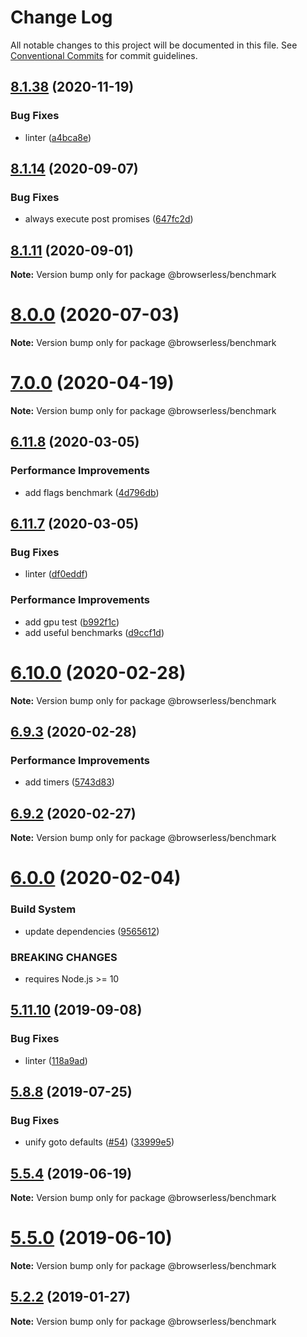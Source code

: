 # Change Log

All notable changes to this project will be documented in this file.
See [Conventional Commits](https://conventionalcommits.org) for commit guidelines.

## [8.1.38](https://github.com/kikobeats/browserless/tree/master/packages/benchmark/compare/v8.1.37...v8.1.38) (2020-11-19)


### Bug Fixes

* linter ([a4bca8e](https://github.com/kikobeats/browserless/tree/master/packages/benchmark/commit/a4bca8e52d4b6c79f6d8f9b56312b16415ac6470))





## [8.1.14](https://github.com/kikobeats/browserless/tree/master/packages/benchmark/compare/v8.1.13...v8.1.14) (2020-09-07)


### Bug Fixes

* always execute post promises ([647fc2d](https://github.com/kikobeats/browserless/tree/master/packages/benchmark/commit/647fc2dd705b97a68006adce4b3c3bdaf9b13042))





## [8.1.11](https://github.com/kikobeats/browserless/tree/master/packages/benchmark/compare/v8.1.10...v8.1.11) (2020-09-01)

**Note:** Version bump only for package @browserless/benchmark





# [8.0.0](https://github.com/kikobeats/browserless/tree/master/packages/benchmark/compare/v7.6.4...v8.0.0) (2020-07-03)

**Note:** Version bump only for package @browserless/benchmark





# [7.0.0](https://github.com/kikobeats/browserless/tree/master/packages/benchmark/compare/v6.14.4...v7.0.0) (2020-04-19)

**Note:** Version bump only for package @browserless/benchmark





## [6.11.8](https://github.com/kikobeats/browserless/tree/master/packages/benchmark/compare/v6.11.7...v6.11.8) (2020-03-05)


### Performance Improvements

* add flags benchmark ([4d796db](https://github.com/kikobeats/browserless/tree/master/packages/benchmark/commit/4d796db11c90c001625497a3bfee2dc51fb50ef3))





## [6.11.7](https://github.com/kikobeats/browserless/tree/master/packages/benchmark/compare/v6.11.6...v6.11.7) (2020-03-05)


### Bug Fixes

* linter ([df0eddf](https://github.com/kikobeats/browserless/tree/master/packages/benchmark/commit/df0eddf223a28d2b900c136c9f223fbbcf58e4f6))


### Performance Improvements

* add gpu test ([b992f1c](https://github.com/kikobeats/browserless/tree/master/packages/benchmark/commit/b992f1c00222939d6d127c7aba524aced380a622))
* add useful benchmarks ([d9ccf1d](https://github.com/kikobeats/browserless/tree/master/packages/benchmark/commit/d9ccf1dcfbb87f481271fb2a2dda3972a3478205))





# [6.10.0](https://github.com/kikobeats/browserless/tree/master/packages/benchmark/compare/v6.9.3...v6.10.0) (2020-02-28)

**Note:** Version bump only for package @browserless/benchmark





## [6.9.3](https://github.com/kikobeats/browserless/tree/master/packages/benchmark/compare/v6.9.2...v6.9.3) (2020-02-28)


### Performance Improvements

* add timers ([5743d83](https://github.com/kikobeats/browserless/tree/master/packages/benchmark/commit/5743d83e3a8584f068006f5da92237120a3307ce))





## [6.9.2](https://github.com/kikobeats/browserless/tree/master/packages/benchmark/compare/v6.9.1...v6.9.2) (2020-02-27)

**Note:** Version bump only for package @browserless/benchmark





# [6.0.0](https://github.com/kikobeats/browserless/tree/master/packages/benchmark/compare/v5.22.1...v6.0.0) (2020-02-04)


### Build System

* update dependencies ([9565612](https://github.com/kikobeats/browserless/tree/master/packages/benchmark/commit/956561290aad05cca7b090b53a50f601bae20a67))


### BREAKING CHANGES

* requires Node.js >= 10





## [5.11.10](https://github.com/kikobeats/browserless/tree/master/packages/benchmark/compare/v5.11.9...v5.11.10) (2019-09-08)


### Bug Fixes

* linter ([118a9ad](https://github.com/kikobeats/browserless/tree/master/packages/benchmark/commit/118a9ad))





## [5.8.8](https://github.com/kikobeats/browserless/tree/master/packages/benchmark/compare/v5.8.7...v5.8.8) (2019-07-25)


### Bug Fixes

* unify goto defaults ([#54](https://github.com/kikobeats/browserless/tree/master/packages/benchmark/issues/54)) ([33999e5](https://github.com/kikobeats/browserless/tree/master/packages/benchmark/commit/33999e5))





## [5.5.4](https://github.com/kikobeats/browserless/tree/master/packages/benchmark/compare/v5.5.3...v5.5.4) (2019-06-19)

**Note:** Version bump only for package @browserless/benchmark





# [5.5.0](https://github.com/kikobeats/browserless/tree/master/packages/benchmark/compare/v5.4.1...v5.5.0) (2019-06-10)

**Note:** Version bump only for package @browserless/benchmark





## [5.2.2](https://github.com/kikobeats/browserless/tree/master/packages/benchmark/compare/v5.2.1...v5.2.2) (2019-01-27)

**Note:** Version bump only for package @browserless/benchmark
